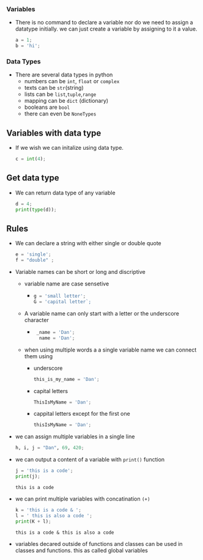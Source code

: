 ### Variables
* There is no command to declare a variable nor do we need to assign a datatype initially. we can just create a variable by assigning to it a value.
    ``` py 
    a = 1;
    b = 'hi'; 
    ```

### Data Types
* There are several data types in python
    * numbers can be `int`, `float` or `complex`
    * texts can be `str`(string)
    * lists can be `list`,`tuple`,`range`
    * mapping can be `dict` (dictionary)
    * booleans are `bool`
    * there can even be `NoneTypes`

## Variables with data type
* If we wish we can initalize using data type.
    ``` py
    c = int(4); 
    ```

## Get data type
* We can return data type of any variable
    ``` py 
    d = 4;
    print(type(d)); 
    ```

## Rules
* We can declare a string with either single or double quote
    ``` py
    e = 'single';
    f = "double" ;
    ```

* Variable names can be short or long and discriptive
    * variable name are case sensetive
        *   ``` py
            g = 'small letter'; 
            G = 'capital letter`; 
            ```
    * A variable name can only start with a letter or the underscore character
        *   ``` py
             _name = 'Dan';
              name = 'Dan';
            ```

    * when using multiple words a a single variable name we can connect them using
        * underscore
            ``` py
            this_is_my_name = 'Dan'; 
            ```

        * capital letters
            ``` py
            ThisIsMyName = 'Dan'; 
            ```

        * cappital letters except for the first one
            ``` py
            thisIsMyName = 'Dan'; 
            ```

* we can assign multiple variables in a single line
    ``` py
    h, i, j = "Dan", 69, 420;
    ```

* we can output a content of a variable with `print()` function
    ``` py
    j = 'this is a code';
    print(j); 
    ```
    ``` this is a code ```

* we can print multiple variables with concatination `(+)`
    ``` py
    k = 'this is a code & ';
    l = ' this is also a code ';
    print(K + l); 
    ```
    ``` this is a code & this is also a code ```

* variables decared outside of functions and classes can be used in classes and functions. this as called  global variables
